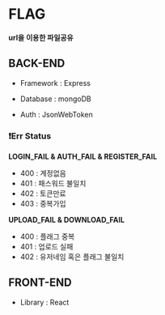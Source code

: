 # FLAG

**url을 이용한 파일공유**

## BACK-END

-   Framework : Express

-   Database : mongoDB

-   Auth : JsonWebToken

### ❗️Err Status

**LOGIN_FAIL & AUTH_FAIL & REGISTER_FAIL**

-   400 : 계정없음
-   401 : 패스워드 불일치
-   402 : 토큰만료
-   403 : 중복가입

**UPLOAD_FAIL & DOWNLOAD_FAIL**

-   400 : 플래그 중복
-   401 : 업로드 실패
-   402 : 유저네임 혹은 플래그 불일치

## FRONT-END

-   Library : React
